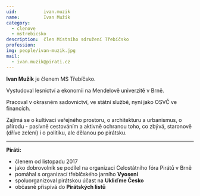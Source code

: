 ```yaml
---
uid:          ivan.muzik
name:         Ivan Mužík
category:
  - clenove
  - mstrebicsko
description:  člen Místního sdružení Třebíčsko
profession:   
img: people/ivan-muzik.jpg
mail:
  - ivan.muzik@pirati.cz
---
```


**Ivan Mužík** je členem MS Třebíčsko. 

Vystudoval lesnictví a ekonomii na Mendelově univerzitě v Brně.

Pracoval v okrasném sadovnictví, ve státní službě, nyní jako OSVČ ve financích.

Zajímá se o kultivaci veřejného prostoru, o architekturu a urbanismus, o přírodu - pasívně cestováním a aktivně ochranou toho, co zbývá, staronově (dříve zelení) i o politiku, ale dělanou po pirátsku.

---

**Piráti:**
* členem od listopadu 2017
* jako dobrovolník se podílel na organizaci Celostátního fóra Pirátů v Brně
* pomáhal s organizací třebíčského jarního **Vyosení**
* spoluorganizoval pirátskou účast na **Ukliďme Česko**
* občasně přispívá do **Pirátských listů**



